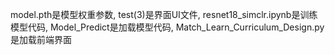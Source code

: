 model.pth是模型权重参数,
test(3)是界面UI文件,
resnet18_simclr.ipynb是训练模型代码,
Model_Predict是加载模型代码,
Match_Learn_Curriculum_Design.py是加载前端界面

